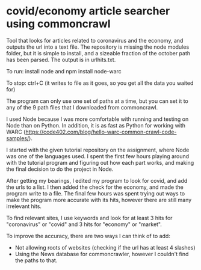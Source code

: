 # covid/economy article searcher using commoncrawl
Tool that looks for articles related to coronavirus and the economy, and outputs the url into a text file.
The repository is missing the node modules folder, but it is simple to install, and a sizeable fraction of the october path has been parsed.
The output is in urlhits.txt.

To run:
install node and
npm install node-warc

To stop:
ctrl+C (it writes to file as it goes, so you get all the data you waited for)

The program can only use one set of paths at a time, but you can set it to any of the 9 path files that I downloaded from commoncrawl.

I used Node because I was more comfortable with running and testing on Node than on Python. 
In addition, it is as fast as Python for working with WARC (https://code402.com/blog/hello-warc-common-crawl-code-samples/).

I started with the given tutorial repository on the assignment, where Node was one of the languages used.
I spent the first few hours playing around with the tutorial program and figuring out how each part works, and making the 
final decision to do the project in Node.

After getting my bearings, I edited my program to look for covid, and add the urls to a list.
I then added the check for the economy, and made the program write to a file.
The final few hours was spent trying out ways to make the program more accurate with its hits, however there are still many irrelevant hits.

To find relevant sites, I use keywords and look for at least 3 hits for "coronavirus" or "covid" and 3 hits for "economy" or "market".

To improve the accuracy, there are two ways I can think of to add:

- Not allowing roots of websites (checking if the url has at least 4 slashes)
- Using the News database for commoncrawler, however I couldn't find the paths to that.
